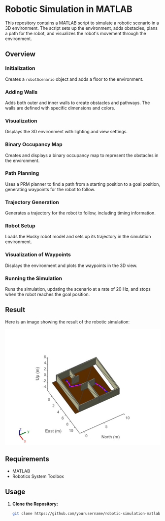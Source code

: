 # Robotic Simulation in MATLAB

This repository contains a MATLAB script to simulate a robotic scenario in a 3D environment. The script sets up the environment, adds obstacles, plans a path for the robot, and visualizes the robot's movement through the environment.

## Overview

### Initialization

Creates a `robotScenario` object and adds a floor to the environment.

### Adding Walls

Adds both outer and inner walls to create obstacles and pathways. The walls are defined with specific dimensions and colors.

### Visualization

Displays the 3D environment with lighting and view settings.

### Binary Occupancy Map

Creates and displays a binary occupancy map to represent the obstacles in the environment.

### Path Planning

Uses a PRM planner to find a path from a starting position to a goal position, generating waypoints for the robot to follow.

### Trajectory Generation

Generates a trajectory for the robot to follow, including timing information.

### Robot Setup

Loads the Husky robot model and sets up its trajectory in the simulation environment.

### Visualization of Waypoints

Displays the environment and plots the waypoints in the 3D view.

### Running the Simulation

Runs the simulation, updating the scenario at a rate of 20 Hz, and stops when the robot reaches the goal position.

## Result
Here is an image showing the result of the robotic simulation:

![Simulation Result](https://github.com/Dashcloud-ML/autobot/blob/main/Simulation%20Result.jpeg)

## Requirements

- MATLAB
- Robotics System Toolbox

## Usage

1. **Clone the Repository:**

   ```bash
   git clone https://github.com/yourusername/robotic-simulation-matlab.git
